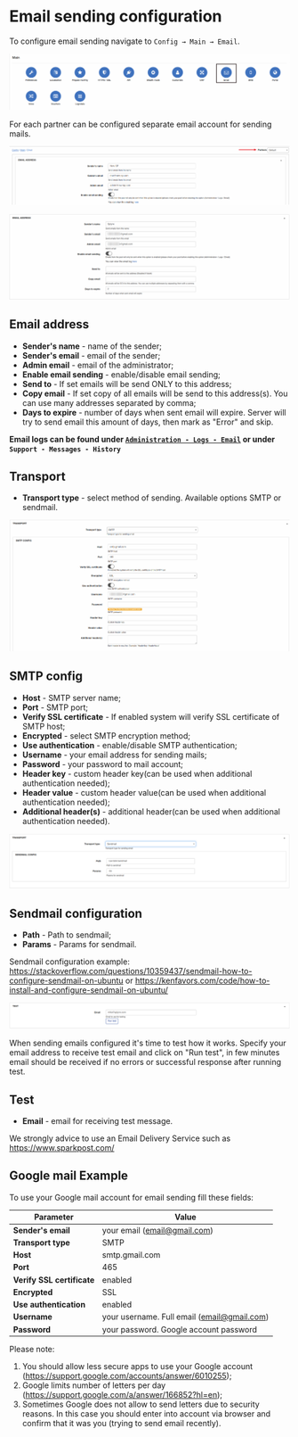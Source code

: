 Email sending configuration
============

To configure email sending navigate to `Config → Main → Email`.

![](icon.png)

For each partner can be configured separate email account for sending mails.

![](per_partner.png)

![](email_address.png)

## Email address
* **Sender's name** - name of the sender;
* **Sender's email** - email of the sender;
* **Admin email** - email of the administrator;
* **Enable email sending** - enable/disable email sending;
* **Send to** - If set emails will be send ONLY to this address;
* **Copy email** - If set copy of all emails will be send to this address(s). You can use many addresses separated by comma;
* **Days to expire** - number of days when sent email will expire. Server will try to send email this amount of days, then mark as "Error" and skip.  

**Email logs can be found under [`Administration - Logs - Email`](../../../administration/logs/email/email.md) or under `Support - Messages - History`**

## Transport
* **Transport type** - select method of sending. Available options SMTP or sendmail.  

![](smtp.png)

## SMTP config
* **Host** - SMTP server name;
* **Port** - SMTP port;
* **Verify SSL certificate** - If enabled system will verify SSL certificate of SMTP host;
* **Encrypted** - select SMTP encryption method;
* **Use authentication** - enable/disable SMTP authentication;
* **Username** - your email address for sending mails;
* **Password** - your password to mail account;
* **Header key** - custom header key(can be used when additional authentication needed);
* **Header value** - custom header value(can be used when additional authentication needed);
* **Additional header(s)** - additional header(can be used when additional authentication needed).  

![](sendmail.png)

## Sendmail configuration
* **Path** - Path to sendmail;
* **Params** - Params for sendmail.

Sendmail configuration example: https://stackoverflow.com/questions/10359437/sendmail-how-to-configure-sendmail-on-ubuntu or https://kenfavors.com/code/how-to-install-and-configure-sendmail-on-ubuntu/

![](test.png)

When sending emails configured it's time to test how it works. Specify your email address to receive test email and click on "Run test", in few minutes email should be received if no errors or successful response after running test.

## Test
* **Email**  - email for receiving test message.

We strongly advice to use an Email Delivery Service such as https://www.sparkpost.com/  

## Google mail Example
To use your Google mail account for email sending fill these fields:

Parameter|Value
---|---
**Sender's email** | your email (email@gmail.com)
**Transport type** | SMTP
**Host** | smtp.gmail.com
**Port** | 465
**Verify SSL certificate** | enabled
**Encrypted** | SSL
**Use authentication** | enabled
**Username** | your username. Full email (email@gmail.com)
**Password** | your password. Google account password

Please note:  
1. You should allow less secure apps to use your Google account (https://support.google.com/accounts/answer/6010255);
2. Google limits number of letters per day (https://support.google.com/a/answer/166852?hl=en);
3. Sometimes Google does not allow to send letters due to security reasons. In this case you should enter into account via browser and confirm that it was you (trying to send email recently).
